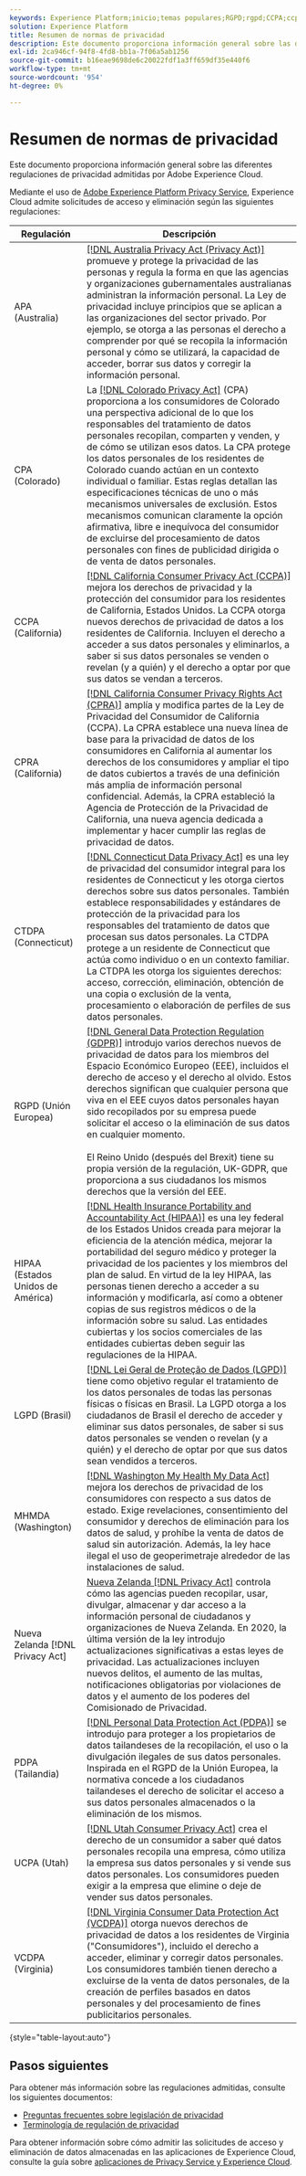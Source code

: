 ```yaml
---
keywords: Experience Platform;inicio;temas populares;RGPD;rgpd;CCPA;ccpa;PDPA;pdpa;LGPD;lgpd;descripción general;descripción general;regulación;regulación;regulaciones;regulaciones;privacidad;privacidad;
solution: Experience Platform
title: Resumen de normas de privacidad
description: Este documento proporciona información general sobre las diferentes regulaciones de privacidad admitidas por Adobe Experience Cloud.
exl-id: 2ca946cf-94f8-4fd8-bb1a-7f06a5ab1256
source-git-commit: b16eae9698de6c20022fdf1a3ff659df35e440f6
workflow-type: tm+mt
source-wordcount: '954'
ht-degree: 0%

---
```


# Resumen de normas de privacidad

Este documento proporciona información general sobre las diferentes regulaciones de privacidad admitidas por Adobe Experience Cloud.

Mediante el uso de [Adobe Experience Platform Privacy Service](../home.md), Experience Cloud admite solicitudes de acceso y eliminación según las siguientes regulaciones:

| Regulación | Descripción |
| --- | --- |
| APA (Australia) | [[!DNL Australia Privacy Act (Privacy Act)]](https://www.oaic.gov.au/privacy/the-privacy-act) promueve y protege la privacidad de las personas y regula la forma en que las agencias y organizaciones gubernamentales australianas administran la información personal. La Ley de privacidad incluye principios que se aplican a las organizaciones del sector privado. Por ejemplo, se otorga a las personas el derecho a comprender por qué se recopila la información personal y cómo se utilizará, la capacidad de acceder, borrar sus datos y corregir la información personal. |
| CPA (Colorado) | La [[!DNL Colorado Privacy Act]](https://coag.gov/resources/colorado-privacy-act/) (CPA) proporciona a los consumidores de Colorado una perspectiva adicional de lo que los responsables del tratamiento de datos personales recopilan, comparten y venden, y de cómo se utilizan esos datos. La CPA protege los datos personales de los residentes de Colorado cuando actúan en un contexto individual o familiar. Estas reglas detallan las especificaciones técnicas de uno o más mecanismos universales de exclusión. Estos mecanismos comunican claramente la opción afirmativa, libre e inequívoca del consumidor de excluirse del procesamiento de datos personales con fines de publicidad dirigida o de venta de datos personales. |
| CCPA (California) | [[!DNL California Consumer Privacy Act (CCPA)]](https://oag.ca.gov/privacy/ccpa) mejora los derechos de privacidad y la protección del consumidor para los residentes de California, Estados Unidos. La CCPA otorga nuevos derechos de privacidad de datos a los residentes de California. Incluyen el derecho a acceder a sus datos personales y eliminarlos, a saber si sus datos personales se venden o revelan (y a quién) y el derecho a optar por que sus datos se vendan a terceros. |
| CPRA (California) | [[!DNL California Consumer Privacy Rights Act (CPRA)]](https://cppa.ca.gov/regulations/consumer_privacy_act.html) amplía y modifica partes de la Ley de Privacidad del Consumidor de California (CCPA). La CPRA establece una nueva línea de base para la privacidad de datos de los consumidores en California al aumentar los derechos de los consumidores y ampliar el tipo de datos cubiertos a través de una definición más amplia de información personal confidencial. Además, la CPRA estableció la Agencia de Protección de la Privacidad de California, una nueva agencia dedicada a implementar y hacer cumplir las reglas de privacidad de datos. |
| CTDPA (Connecticut) | [[!DNL Connecticut Data Privacy Act]](https://portal.ct.gov/AG/Sections/Privacy/The-Connecticut-Data-Privacy-Act) es una ley de privacidad del consumidor integral para los residentes de Connecticut y les otorga ciertos derechos sobre sus datos personales. También establece responsabilidades y estándares de protección de la privacidad para los responsables del tratamiento de datos que procesan sus datos personales. La CTDPA protege a un residente de Connecticut que actúa como individuo o en un contexto familiar. La CTDPA les otorga los siguientes derechos: acceso, corrección, eliminación, obtención de una copia o exclusión de la venta, procesamiento o elaboración de perfiles de sus datos personales. |
| RGPD (Unión Europea) | [[!DNL General Data Protection Regulation (GDPR)]](https://gdpr-info.eu) introdujo varios derechos nuevos de privacidad de datos para los miembros del Espacio Económico Europeo (EEE), incluidos el derecho de acceso y el derecho al olvido. Estos derechos significan que cualquier persona que viva en el EEE cuyos datos personales hayan sido recopilados por su empresa puede solicitar el acceso o la eliminación de sus datos en cualquier momento.<br><br>El Reino Unido (después del Brexit) tiene su propia versión de la regulación, UK-GDPR, que proporciona a sus ciudadanos los mismos derechos que la versión del EEE. |
| HIPAA (Estados Unidos de América) | [[!DNL Health Insurance Portability and Accountability Act (HIPAA)]](https://www.hhs.gov/hipaa/index.html) es una ley federal de los Estados Unidos creada para mejorar la eficiencia de la atención médica, mejorar la portabilidad del seguro médico y proteger la privacidad de los pacientes y los miembros del plan de salud. En virtud de la ley HIPAA, las personas tienen derecho a acceder a su información y modificarla, así como a obtener copias de sus registros médicos o de la información sobre su salud. Las entidades cubiertas y los socios comerciales de las entidades cubiertas deben seguir las regulaciones de la HIPAA. |
| LGPD (Brasil) | [[!DNL Lei Geral de Proteção de Dados (LGPD)]](https://gdpr.eu/gdpr-vs-lgpd/) tiene como objetivo regular el tratamiento de los datos personales de todas las personas físicas o físicas en Brasil. La LGPD otorga a los ciudadanos de Brasil el derecho de acceder y eliminar sus datos personales, de saber si sus datos personales se venden o revelan (y a quién) y el derecho de optar por que sus datos sean vendidos a terceros. |
| MHMDA (Washington) | [[!DNL Washington My Health My Data Act]](https://app.leg.wa.gov/RCW/default.aspx?cite=19.373&amp;full=true) mejora los derechos de privacidad de los consumidores con respecto a sus datos de estado. Exige revelaciones, consentimiento del consumidor y derechos de eliminación para los datos de salud, y prohíbe la venta de datos de salud sin autorización. Además, la ley hace ilegal el uso de geoperimetraje alrededor de las instalaciones de salud. |
| Nueva Zelanda [!DNL Privacy Act] | [Nueva Zelanda [!DNL Privacy Act]](https://www.privacy.org.nz/privacy-act-2020/privacy-principles/) controla cómo las agencias pueden recopilar, usar, divulgar, almacenar y dar acceso a la información personal de ciudadanos y organizaciones de Nueva Zelanda. En 2020, la última versión de la ley introdujo actualizaciones significativas a estas leyes de privacidad. Las actualizaciones incluyen nuevos delitos, el aumento de las multas, notificaciones obligatorias por violaciones de datos y el aumento de los poderes del Comisionado de Privacidad. |
| PDPA (Tailandia) | [[!DNL Personal Data Protection Act (PDPA)]](https://www.pdpc.gov.sg/Overview-of-PDPA/The-Legislation/Personal-Data-Protection-Act) se introdujo para proteger a los propietarios de datos tailandeses de la recopilación, el uso o la divulgación ilegales de sus datos personales. Inspirada en el RGPD de la Unión Europea, la normativa concede a los ciudadanos tailandeses el derecho de solicitar el acceso a sus datos personales almacenados o la eliminación de los mismos. |
| UCPA (Utah) | [[!DNL Utah Consumer Privacy Act]](https://le.utah.gov/~2022/bills/static/SB0227.html) crea el derecho de un consumidor a saber qué datos personales recopila una empresa, cómo utiliza la empresa sus datos personales y si vende sus datos personales. Los consumidores pueden exigir a la empresa que elimine o deje de vender sus datos personales. |
| VCDPA (Virginia) | [[!DNL Virginia Consumer Data Protection Act (VCDPA)]](https://lis.virginia.gov/cgi-bin/legp604.exe?212+sum+HB2307) otorga nuevos derechos de privacidad de datos a los residentes de Virginia (&quot;Consumidores&quot;), incluido el derecho a acceder, eliminar y corregir datos personales. Los consumidores también tienen derecho a excluirse de la venta de datos personales, de la creación de perfiles basados en datos personales y del procesamiento de fines publicitarios personales. |

{style="table-layout:auto"}

<!-- Not yet released:
 | PDPD (Vietnam) | The [[!DNL Personal Data Protection Decree (PDPD)]]() .... | 
 -->

## Pasos siguientes

Para obtener más información sobre las regulaciones admitidas, consulte los siguientes documentos:

* [Preguntas frecuentes sobre legislación de privacidad](./faq.md)
* [Terminología de regulación de privacidad](./terminology.md)

Para obtener información sobre cómo admitir las solicitudes de acceso y eliminación de datos almacenadas en las aplicaciones de Experience Cloud, consulte la guía sobre [aplicaciones de Privacy Service y Experience Cloud](../experience-cloud-apps.md).
